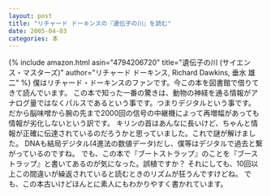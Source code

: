 ```yaml
---
layout: post
title: "リチャード ドーキンスの『遺伝子の川』を読む"
date: 2005-04-03
categories: 本
---
```

{% include amazon.html asin="4794206720" title="遺伝子の川 (サイエンス・マスターズ)" author="リチャード ドーキンス, Richard Dawkins, 垂水 雄二" %}
僕はリチャード・ドーキンスのファンです。今この本を図書館で借りてきて読んでいます。
この本で知った一番の驚きは、動物の神経を通る情報がアナログ量ではなくパルスであるという事です。つまりデジタルという事です。
だから脳味噌から腕の先まで2000回の信号の中継機によって再増幅があっても情報が劣化しないという訳です。
キリンの首はあんなに長いけど、ちゃんと情報が正確に伝達されているのだろうかと思っていました。これで謎が解けました。
DNAも結局デジタル(4進法の数値データ)だし、僕等はデジタルで過去と繋がっているのですね。
でも、この本で『ブートストラップ』のことを『ブーストラップ』と書いてあるのが気になった。誤植ですか？
それにしても、10回以上この間違いが繰返されていると読むときのリズムが狂うんですけどね。
でも、この本古いけどほんとに素人にもわかりやすく書かれています。
